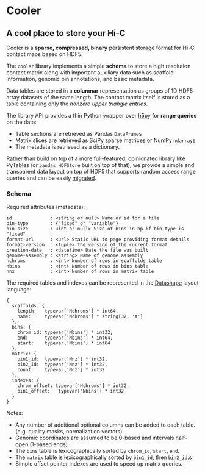 # Cooler

## A cool place to store your Hi-C

Cooler is a **sparse, compressed, binary** persistent storage format for Hi-C contact maps based on HDF5.

The `cooler` library implements a simple **schema** to store a high resolution contact matrix along with important auxiliary data such as scaffold information, genomic bin annotations, and basic metadata.

Data tables are stored in a **columnar** representation as groups of 1D HDF5 array datasets of the same length. The contact matrix itself is stored as a table containing only the _nonzero upper triangle entries_.

The library API provides a thin Python wrapper over [h5py](http://docs.h5py.org/en/latest/) for **range queries** on the data: 
- Table sections are retrieved as Pandas `DataFrame`s
- Matrix slices are retrieved as SciPy sparse matrices or NumPy `ndarray`s
- The metadata is retrieved as a dictionary.

Rather than build on top of a more full-featured, opinionated library like PyTables (or `pandas.HDFStore` built on top of that), we provide a simple and transparent data layout on top of HDF5 that supports random access range queries and can be easily [migrated](https://github.com/blaze/odo).


### Schema

Required attributes (metadata):
```
id              : <string or null> Name or id for a file
bin-type        : {"fixed" or "variable"}
bin-size        : <int or null> Size of bins in bp if bin-type is "fixed"
format-url      : <url> Static URL to page providing format details
format-version  : <tuple> The version of the current format
creation-date   : <datetime> Date the file was built
genome-assembly : <string> Name of genome assembly
nchroms         : <int> Number of rows in scaffolds table
nbins			: <int> Number of rows in bins table
nnz				: <int> Number of rows in matrix table
```

The required tables and indexes can be represented in the [Datashape](http://datashape.readthedocs.org/en/latest/) layout language:
```
{
  scaffolds: {
    length:   typevar['Nchroms'] * int64, 
    name:     typevar['Nchroms'] * string[32, 'A']
  },
  bins: {
    chrom_id: typevar['Nbins'] * int32, 
    end:      typevar['Nbins'] * int64, 
    start:    typevar['Nbins'] * int64
  },
  matrix: {
    bin1_id:  typevar['Nnz'] * int32,
    bin2_id:  typevar['Nnz'] * int32,
    count:    typevar['Nnz'] * int32
  },
  indexes: {
    chrom_offset: typevar['Nchroms'] * int32,
  	bin1_offset:   typevar['Nbins'] * int32
  }
}
```

Notes:
- Any number of additional optional columns can be added to each table. (e.g. quality masks, normalization vectors).
- Genomic coordinates are assumed to be 0-based and intervals half-open (1-based ends).
- The `bins` table is lexicographically sorted by `chrom_id`, `start`, `end`.
- The `matrix` table is lexicographically sorted by `bin1_id`, then `bin2_id`.s
- Simple offset pointer indexes are used to speed up matrix queries.


